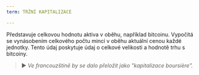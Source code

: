 ```yaml
---
term: TRŽNÍ KAPITALIZACE

---
```

Představuje celkovou hodnotu aktiva v oběhu, například bitcoinu. Vypočítá se vynásobením celkového počtu mincí v oběhu aktuální cenou každé jednotky. Tento údaj poskytuje údaj o celkové velikosti a hodnotě trhu s bitcoiny.

> ► *Ve francouzštině by se dalo přeložit jako "kapitalizace boursière".*